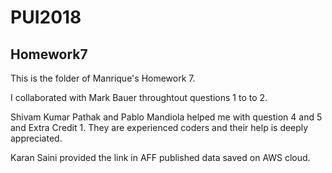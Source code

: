 # PUI2018
## Homework7

This is the folder of Manrique's Homework 7.

I collaborated with Mark Bauer throughtout questions 1 to to 2.

Shivam Kumar Pathak and Pablo Mandiola helped me with question 4 and 5 and Extra Credit 1. They are experienced coders and their help is deeply appreciated. 

Karan Saini provided the link in AFF published data saved on AWS cloud. 
